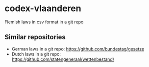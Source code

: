 codex-vlaanderen
================

Flemish laws in csv format in a git repo

## Similar repositories

* German laws in a git repo: https://github.com/bundestag/gesetze
* Dutch laws in a git repo: https://github.com/statengeneraal/wettenbestand/



